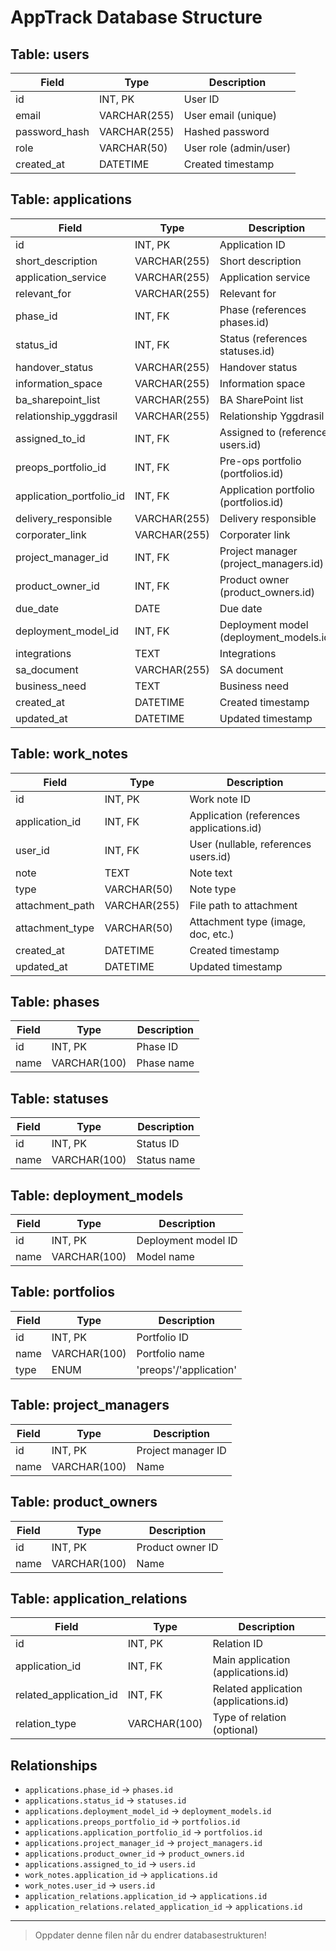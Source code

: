# AppTrack Database Structure

## Table: users
| Field         | Type           | Description                |
|-------------- |---------------|----------------------------|
| id            | INT, PK        | User ID                    |
| email         | VARCHAR(255)   | User email (unique)        |
| password_hash | VARCHAR(255)   | Hashed password            |
| role          | VARCHAR(50)    | User role (admin/user)     |
| created_at    | DATETIME       | Created timestamp          |

## Table: applications
| Field                  | Type           | Description                        |
|------------------------|----------------|------------------------------------|
| id                     | INT, PK        | Application ID                     |
| short_description      | VARCHAR(255)   | Short description                  |
| application_service    | VARCHAR(255)   | Application service                |
| relevant_for           | VARCHAR(255)   | Relevant for                       |
| phase_id               | INT, FK        | Phase (references phases.id)       |
| status_id              | INT, FK        | Status (references statuses.id)    |
| handover_status        | VARCHAR(255)   | Handover status                    |
| information_space      | VARCHAR(255)   | Information space                  |
| ba_sharepoint_list     | VARCHAR(255)   | BA SharePoint list                 |
| relationship_yggdrasil | VARCHAR(255)   | Relationship Yggdrasil             |
| assigned_to_id         | INT, FK        | Assigned to (references users.id)  |
| preops_portfolio_id    | INT, FK        | Pre-ops portfolio (portfolios.id)  |
| application_portfolio_id| INT, FK       | Application portfolio (portfolios.id)|
| delivery_responsible   | VARCHAR(255)   | Delivery responsible               |
| corporater_link        | VARCHAR(255)   | Corporater link                    |
| project_manager_id     | INT, FK        | Project manager (project_managers.id)|
| product_owner_id       | INT, FK        | Product owner (product_owners.id)  |
| due_date               | DATE           | Due date                           |
| deployment_model_id    | INT, FK        | Deployment model (deployment_models.id)|
| integrations           | TEXT           | Integrations                       |
| sa_document            | VARCHAR(255)   | SA document                        |
| business_need          | TEXT           | Business need                      |
| created_at             | DATETIME       | Created timestamp                  |
| updated_at             | DATETIME       | Updated timestamp                  |

## Table: work_notes
| Field           | Type         | Description                        |
|-----------------|-------------|------------------------------------|
| id              | INT, PK     | Work note ID                       |
| application_id  | INT, FK     | Application (references applications.id) |
| user_id         | INT, FK     | User (nullable, references users.id)|
| note            | TEXT        | Note text                          |
| type            | VARCHAR(50) | Note type                          |
| attachment_path | VARCHAR(255)| File path to attachment            |
| attachment_type | VARCHAR(50) | Attachment type (image, doc, etc.) |
| created_at      | DATETIME    | Created timestamp                  |
| updated_at      | DATETIME    | Updated timestamp                  |

## Table: phases
| Field | Type         | Description         |
|-------|-------------|---------------------|
| id    | INT, PK     | Phase ID            |
| name  | VARCHAR(100)| Phase name          |

## Table: statuses
| Field | Type         | Description         |
|-------|-------------|---------------------|
| id    | INT, PK     | Status ID           |
| name  | VARCHAR(100)| Status name         |

## Table: deployment_models
| Field | Type         | Description         |
|-------|-------------|---------------------|
| id    | INT, PK     | Deployment model ID |
| name  | VARCHAR(100)| Model name          |

## Table: portfolios
| Field | Type         | Description         |
|-------|-------------|---------------------|
| id    | INT, PK     | Portfolio ID        |
| name  | VARCHAR(100)| Portfolio name      |
| type  | ENUM        | 'preops'/'application'|

## Table: project_managers
| Field | Type         | Description         |
|-------|-------------|---------------------|
| id    | INT, PK     | Project manager ID  |
| name  | VARCHAR(100)| Name                |

## Table: product_owners
| Field | Type         | Description         |
|-------|-------------|---------------------|
| id    | INT, PK     | Product owner ID    |
| name  | VARCHAR(100)| Name                |

## Table: application_relations
| Field                 | Type         | Description                        |
|---------------------- |-------------|------------------------------------|
| id                    | INT, PK     | Relation ID                        |
| application_id        | INT, FK     | Main application (applications.id) |
| related_application_id| INT, FK     | Related application (applications.id)|
| relation_type         | VARCHAR(100)| Type of relation (optional)        |

## Relationships
- `applications.phase_id` → `phases.id`
- `applications.status_id` → `statuses.id`
- `applications.deployment_model_id` → `deployment_models.id`
- `applications.preops_portfolio_id` → `portfolios.id`
- `applications.application_portfolio_id` → `portfolios.id`
- `applications.project_manager_id` → `project_managers.id`
- `applications.product_owner_id` → `product_owners.id`
- `applications.assigned_to_id` → `users.id`
- `work_notes.application_id` → `applications.id`
- `work_notes.user_id` → `users.id`
- `application_relations.application_id` → `applications.id`
- `application_relations.related_application_id` → `applications.id`

---

> Oppdater denne filen når du endrer databasestrukturen!
